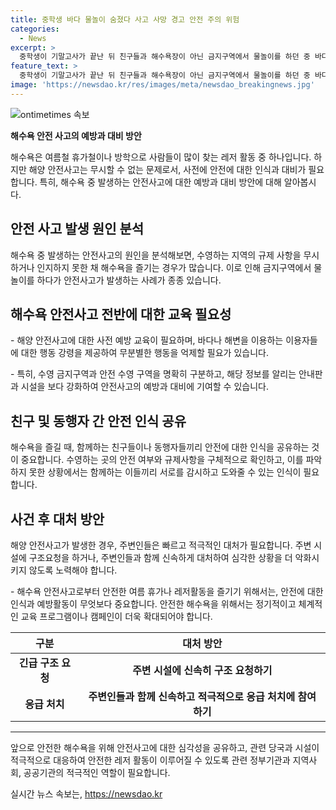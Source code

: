 ```yaml
---
title: 중학생 바다 물놀이 숨졌다 사고 사망 경고 안전 주의 위험
categories:
  - News
excerpt: >
  중학생이 기말고사가 끝난 뒤 친구들과 해수욕장이 아닌 금지구역에서 물놀이를 하던 중 바다에 빠져 사망한 사고가 발생했다. A군(14)은 30m 떨어진 수심 3.5m에서 발견되었으며 실종 후 36분 만에 구조되었지만 결국 숨졌다. A군과 친구 9명은 해수욕장이 아닌 곳에서 물에 빠졌는데, A군 일행이 해당 금지구역을 알고 있었는지에 대한 조사가 진행 중이다.
feature_text: >
  중학생이 기말고사가 끝난 뒤 친구들과 해수욕장이 아닌 금지구역에서 물놀이를 하던 중 바다에 빠져 사망한 사고가 발생했다. A군(14)은 30m 떨어진 수심 3.5m에서 발견되었으며 실종 후 36분 만에 구조되었지만 결국 숨졌다. A군과 친구 9명은 해수욕장이 아닌 곳에서 물에 빠졌는데, A군 일행이 해당 금지구역을 알고 있었는지에 대한 조사가 진행 중이다.
image: 'https://newsdao.kr/res/images/meta/newsdao_breakingnews.jpg'
---
```


<p><img src="https://newsdao.kr/res/images/meta/newsdao_breakingnews.jpg" alt="ontimetimes 속보" /></p>

<p><b>해수욕 안전 사고의 예방과 대비 방안</b></p>

<p data-ke-size="size16">해수욕은 여름철 휴가철이나 방학으로 사람들이 많이 찾는 레저 활동 중 하나입니다. 하지만 해양 안전사고는 무시할 수 없는 문제로서, 사전에 안전에 대한 인식과 대비가 필요합니다. 특히, 해수욕 중 발생하는 안전사고에 대한 예방과 대비 방안에 대해 알아봅시다.</p>

<h2 data-ke-size="size26">안전 사고 발생 원인 분석</h2>

<p data-ke-size="size16">해수욕 중 발생하는 안전사고의 원인을 분석해보면, 수영하는 지역의 규제 사항을 무시하거나 인지하지 못한 채 해수욕을 즐기는 경우가 많습니다. 이로 인해 금지구역에서 물놀이를 하다가 안전사고가 발생하는 사례가 종종 있습니다.</p>

<h2 data-ke-size="size26">해수욕 안전사고 전반에 대한 교육 필요성</h2>

<p data-ke-size="size16">- 해양 안전사고에 대한 사전 예방 교육이 필요하며, 바다나 해변을 이용하는 이용자들에 대한 행동 강령을 제공하여 무분별한 행동을 억제할 필요가 있습니다.</p>

<p data-ke-size="size16">- 특히, 수영 금지구역과 안전 수영 구역을 명확히 구분하고, 해당 정보를 알리는 안내판과 시설을 보다 강화하여 안전사고의 예방과 대비에 기여할 수 있습니다.</p>

<h2 data-ke-size="size26">친구 및 동행자 간 안전 인식 공유</h2>

<p data-ke-size="size16">해수욕을 즐길 때, 함께하는 친구들이나 동행자들끼리 안전에 대한 인식을 공유하는 것이 중요합니다. 수영하는 곳의 안전 여부와 규제사항을 구체적으로 확인하고, 이를 파악하지 못한 상황에서는 함께하는 이들끼리 서로를 감시하고 도와줄 수 있는 인식이 필요합니다.</p>

<h2 data-ke-size="size26">사건 후 대처 방안</h2>

<p data-ke-size="size16">해양 안전사고가 발생한 경우, 주변인들은 빠르고 적극적인 대처가 필요합니다. 주변 시설에 구조요청을 하거나, 주변인들과 함께 신속하게 대처하여 심각한 상황을 더 악화시키지 않도록 노력해야 합니다.</p>

<p data-ke-size="size16">- 해수욕 안전사고로부터 안전한 여름 휴가나 레저활동을 즐기기 위해서는, 안전에 대한 인식과 예방활동이 무엇보다 중요합니다. 안전한 해수욕을 위해서는 정기적이고 체계적인 교육 프로그램이나 캠페인이 더욱 확대되어야 합니다.</p>

<table>
    <thead>
        <tr>
            <th>구분</th>
            <th>대처 방안</th>
        </tr>
    </thead>
    <tbody>
        <tr>
            <td style="text-align: center; height: 17px;"><b>긴급 구조 요청</b></td>
            <td style="text-align: center; height: 17px;"><b>주변 시설에 신속히 구조 요청하기</b></td>
        </tr>
        <tr>
            <td style="text-align: center; height: 17px;"><b>응급 처치</b></td>
            <td style="text-align: center; height: 17px;"><b>주변인들과 함께 신속하고 적극적으로 응급 처치에 참여하기</b></td>
        </tr>
    </tbody>
</table>

<hr>

<p data-ke-size="size16">앞으로 안전한 해수욕을 위해 안전사고에 대한 심각성을 공유하고, 관련 당국과 시설이 적극적으로 대응하여 안전한 레저 활동이 이루어질 수 있도록 관련 정부기관과 지역사회, 공공기관의 적극적인 역할이 필요합니다.</p>
실시간 뉴스 속보는, <a href="https://newsdao.kr" rel="dofollow">https://newsdao.kr</a>


